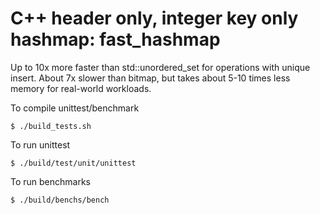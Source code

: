 # C++ header only, integer key only hashmap: fast_hashmap

Up to 10x more faster than std::unordered_set for operations with unique insert. About 7x slower than bitmap, but takes about 5-10 times less memory for real-world workloads.

To compile unittest/benchmark

```shell
$ ./build_tests.sh
```

To run unittest

```shell
$ ./build/test/unit/unittest
```

To run benchmarks

```shell
$ ./build/benchs/bench
```

